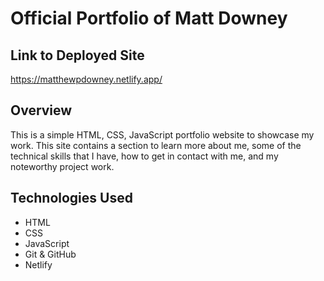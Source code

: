 # Official Portfolio of Matt Downey

## Link to Deployed Site
https://matthewpdowney.netlify.app/

## Overview
This is a simple HTML, CSS, JavaScript portfolio website to showcase my work. This site contains a section to learn more about me, some of the technical skills that I have, how to get in contact with me, and my noteworthy project work.

## Technologies Used
* HTML
* CSS
* JavaScript
* Git & GitHub
* Netlify
